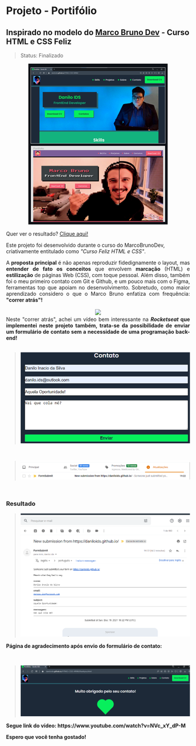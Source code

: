 <h1>Projeto - Portifólio</h1>
<h2>Inspirado no modelo do <a href="https://www.firedlabs.com">Marco Bruno Dev</a> - Curso HTML e CSS Feliz</h2>

> Status: Finalizado

<div align="center"><img src="https://github.com/DaniloIDS/HTML5-CSS3-MNM/blob/main/assets/readme/APRESENTAÇÃO%20-%20PROJETO.png"></div>

<p> Quer ver o resultado? <a href="https://daniloids.github.io/HTML5-CSS3-MNM/" target="_next">Clique aqui! </a>  </p>

<p> Este projeto foi desenvolvido durante o curso do MarcoBrunoDev, criativamente entitulado como <em>"Curso Feliz HTML e CSS"</em>.</p>

<div align="justify"> A <strong>proposta principal</strong> é não apenas reproduzir fidedignamente o layout, mas <strong>entender de fato os conceitos</strong> que envolvem <strong>marcação</strong> (HTML) e <strong>estilização</strong> de páginas Web (CSS), com toque pessoal. Além disso, também foi o meu primeiro contato com Git e Github, e um pouco mais com o Figma, ferramentas top que apoiam no desenvolvimento. Sobretudo, como maior aprendizado considero o que o Marco Bruno enfatiza com frequência: <strong>"correr atrás"!</strong>
</div>

<br>

<div align="center"><img src="https://raw.githubusercontent.com/DaniloIDS/HTML5-CSS3-MNM/main/assets/readme/LAYOUT%20PORTIFÓLIO%20MACO%20BRUNO%20DEV.png"></div>

<div align="justify">Neste "correr atrás", achei um vídeo bem interessante na <strong><em>Rocketseat</em><strong> que implementei neste projeto também, trata-se da possibilidade de enviar um formulário de contato sem a necessidade de uma programação back-end! </div>

<br>
 
 > <div align="center"><img src="https://raw.githubusercontent.com/DaniloIDS/HTML5-CSS3-MNM/main/assets/readme/SECTION%20CONTATO%20PREENCHIDO.png"></div>
  
 <br>
 
 > <div align="center"><img src="https://github.com/DaniloIDS/HTML5-CSS3-MNM/blob/main/assets/readme/ENVIO%20DE%20CONTATO.png?raw=true"></div>
  
 <br>
 
 <h3> Resultado </h3>
 
 > <div align="center"><img src="https://github.com/DaniloIDS/HTML5-CSS3-MNM/blob/main/assets/readme/E-MAIL%20ENVIADO.png?raw=true"></div>

<p><strong>Página de agradecimento após envio do formulário de contato:</strong></p>

<br>

> <div align="center"><img src="https://github.com/DaniloIDS/HTML5-CSS3-MNM/blob/main/assets/readme/PAGINA%20DE%20AGRADECIMENTO.png?raw=true"></div>

  <p> Segue link do vídeo: https://www.youtube.com/watch?v=NVc_xY_dP-M </p>
  
  <p> Espero que você tenha gostado!</p>
